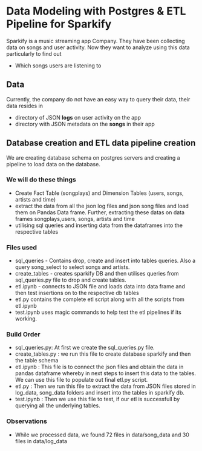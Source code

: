 # Data Modeling with Postgres & ETL Pipeline for Sparkify

Sparkify is a music streaming app Company. They have been collecting data on songs and user activity. Now they want to analyze using this data particularly to find out

  - Which songs users are listening to

## Data
Currently, the company do not have an easy way to query their data, their data resides in

  - directory of JSON **logs** on user activity on the app
  - directory with JSON metadata on the **songs** in their app

## Database creation and ETL data pipeline creation
We are creating database schema on postgres servers and creating a pipeline to load data on the database.

### We will do these things
  - Create Fact Table (songplays) and Dimension Tables (users, songs, artists and time) 
  - extract the data from all the json log files and json song files and load them on Pandas Data frame. Further, extracting these datas on data frames songplays,users, songs, artists and time
  - utilising sql queries and inserting data from the dataframes into the respective tables

### Files used 
- sql_queries - Contains drop, create and insert into tables queries. Also a query song_select to select songs and artists.
- create_tables - creates sparkify DB and then utilises queries from sql_queries.py file to drop and create tables.
- etl.ipynb  - connects to JSON file and loads data into data frame and then test insertions on to the respective db tables
- etl.py contains the complete etl script along with all the scripts from etl.ipynb
- test.ipynb uses magic commands to help test the etl pipelines if its working.

### Build Order
- sql_queries.py: At first we create the sql_queries.py file.
- create_tables.py : we run this file to create database sparkify and then the table schema 
- etl.ipynb : This file is to connect the json files and obtain the data in pandas dataframe whereby in next steps to insert this data to the tables. We can use this file to populate out final etl.py script.
- etl.py : Then we run this file to extract the data from JSON files stored in log_data, song_data folders and insert into the tables in sparkify db.
- test.ipynb : Then we use this file to test, if our etl is successfull by querying  all the underlying tables.

### Observations
- While we processed data, we found 72 files in data/song_data and 30 files in data/log_data




